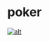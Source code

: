 # poker
[![alt](https://travis-ci.org/philshap/poker.svg?branch=master)](https://travis-ci.org/philshap/poker)

